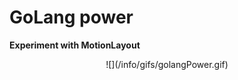 # GoLang power

**Experiment with MotionLayout**

<div align="center">
![](/info/gifs/golangPower.gif)
</div>
